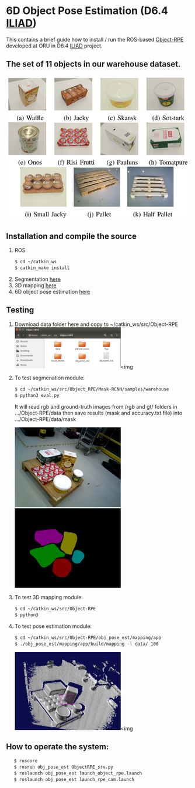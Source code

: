 # 6D Object Pose Estimation (D6.4 [ILIAD](https://iliad-project.eu))
This contains a brief guide how to install / run the ROS-based [Object-RPE](https://sites.google.com/view/object-rpe) developed at ORU in D6.4 [ILIAD](https://iliad-project.eu) project.

## The set of 11 objects in our warehouse dataset.
![The set of 11 objects](figs/ex1.png)

## Installation and compile the source

1. ROS
   ```bash
   $ cd ~/catkin_ws
   $ catkin_make install
   ```
2. Segmentation [here](https://github.com/hoangcuongbk80/Object-RPE/tree/iliad/Mask_RCNN)
3. 3D mapping [here](https://github.com/hoangcuongbk80/Object-RPE/tree/iliad/obj_pose_est/mapping)
4. 6D object pose estimation [here](https://github.com/hoangcuongbk80/Object-RPE/tree/iliad/DenseFusion)

## Testing

1. Download data folder here and copy to ~/catkin_ws/src/Object-RPE
   <img src="figs/copy_data.png" width="290" /><img

2. To test segmenation module:
   ```bash
   $ cd ~/catkin_ws/src/Object_RPE/Mask-RCNN/samples/warehouse
   $ python3 eval.py
   ```
   It will read rgb and ground-truth images from /rgb and gt/ folders in .../Object-RPE/data
   then save results (mask and accuracy.txt file) into .../Object-RPE/data/mask

   <img src="figs/ex_rgb.png" width="290" /><img src="figs/ex_mask.png" width="290" />

3. To test 3D mapping module:
   ```bash
   $ cd ~/catkin_ws/src/Object-RPE
   $ python3
   ```
4. To test pose estimation module:
   ```bash
   $ cd ~/catkin_ws/src/Object-RPE/obj_pose_est/mapping/app
   $ ./obj_pose_est/mapping/app/build/mapping -l data/ 100
   ```
   <img src="figs/mapping.png" width="290" /><img

## How to operate the system:

```bash
   $ roscore
   $ rosrun obj_pose_est ObjectRPE_srv.py
   $ roslaunch obj_pose_est launch_object_rpe.launch
   $ roslaunch obj_pose_est launch_rpe_cam.launch
   ```